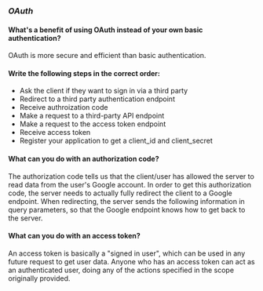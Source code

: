 ### *OAuth*

#### What's a benefit of using OAuth instead of your own basic authentication?
OAuth is more secure and efficient than basic authentication.

#### Write the following steps in the correct order:
- Ask the client if they want to sign in via a third party
- Redirect to a third party authentication endpoint
- Receive authroization code
- Make a request to a third-party API endpoint
- Make a request to the access token endpoint
- Receive access token
- Register your application to get a client_id and client_secret

#### What can you do with an authorization code?
The authorization code tells us that the client/user has allowed the server to read data from the user's Google account. In order to get this authorization code, the server needs to actually fully redirect the client to a Google endpoint. When redirecting, the server sends the following information in query parameters, so that the Google endpoint knows how to get back to the server.

#### What can you do with an access token?
An access token is basically a "signed in user", which can be used in any future request to get user data. Anyone who has an access token can act as an authenticated user, doing any of the actions specified in the scope originally provided. 
